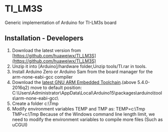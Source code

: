 # TI_LM3S

Generic implementation of Arduino for TI-LM3s board

## Installation - Developers

1. Download the latest version from [https://github.com/huaweiwx/TI_LM3S](https://github.com/huaweiwx/TI_LM3S)
2. Unzip it into [Arduino]/hardware folder,Unzip tools/TI.rar in tools.
3. Install Arduino Zero or Arduino Sam from the board manager for the arm-none-eabi-gcc compiler
4. Download the [latest GNU ARM Embedded Toolchain](https://developer.arm.com/open-source/gnu-toolchain/gnu-rm/downloads).(above 5.4.0-2016q2)
   move to default position:  C:\Users\Administrator\AppData\Local\Arduino15\packages\arduino\tools\arm-none-eabi-gcc\
5. Create a folder c:\Tmp
6. Modify environment variables TEMP and TMP as: 
   TEMP=c:\Tmp
   TMP=c:\Tmp
   Because of the Windows command line length limit, we need to modify the environment variables to compile more files (Such as uCGUI)
